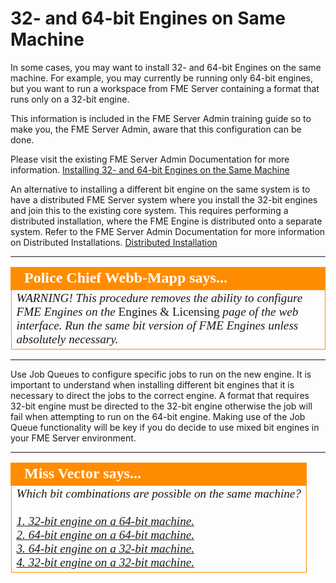 # 32- and 64-bit Engines on Same Machine #

In some cases, you may want to install 32- and 64-bit Engines on the same machine. For example, you may currently be running only 64-bit engines, but you want to run a workspace from FME Server containing a format that runs only on a 32-bit engine.

This information is included in the FME Server Admin training guide so to make you, the FME Server Admin, aware that this configuration can be done.

Please visit the existing FME Server Admin Documentation for more information.  [Installing 32- and 64-bit Engines on the Same Machine](http://docs.safe.com/fme/2018.0/html/FME_Server_Documentation/Content/AdminGuide/Install_32_and_64_Bit_Engines_On_Same_Machine.htm)

An alternative to installing a different bit engine on the same system is to have a distributed FME Server system where you install the 32-bit engines and join this to the existing core system.  This requires performing a distributed installation, where the FME Engine is distributed onto a separate system.  Refer to the FME Server Admin Documentation for more information on Distributed Installations. [Distributed Installation](http://docs.safe.com/fme/2018.0/html/FME_Server_Documentation/Content/AdminGuide/Distributed-Installation.htm)


---

<!--Police Chief Webb-Mapp Says Section-->

<table style="border-spacing: 0px">
<tr>
<td style="vertical-align:middle;background-color:darkorange;border: 2px solid darkorange">
<i class="fa fa-quote-left fa-lg fa-pull-left fa-fw" style="color:white;padding-right: 12px;vertical-align:text-top"></i>
<span style="color:white;font-size:x-large;font-weight: bold;font-family:serif">Police Chief Webb-Mapp says...</span>
</td>
</tr>

<tr>
<td style="border: 1px solid darkorange">
<span style="font-family:serif; font-style:italic; font-size:larger">
WARNING! This procedure removes the ability to configure FME Engines on the </span><span style="font-family:serif; font-style:bold; font-size:larger"> Engines & Licensing </span><span style="font-family:serif; font-style:italic; font-size:larger"> page of the web interface. Run the same bit version of FME Engines unless absolutely necessary.
</span>
</td>
</tr>
</table>

---

Use Job Queues to configure specific jobs to run on the new engine.  It is important to understand when installing different bit engines that it is necessary to direct the jobs to the correct engine.  A format that requires 32-bit engine must be directed to the 32-bit engine otherwise the job will fail when attempting to run on the 64-bit engine.  Making use of the Job Queue functionality will be key if you do decide to use mixed bit engines in your FME Server environment.

---

<!--Miss Vector Says Section-->

<table style="border-spacing: 0px">
<tr>
<td style="vertical-align:middle;background-color:darkorange;border: 2px solid darkorange">
<i class="fa fa-quote-left fa-lg fa-pull-left fa-fw" style="color:white;padding-right: 12px;vertical-align:text-top"></i>
<span style="color:white;font-size:x-large;font-weight: bold;font-family:serif">Miss Vector says...</span>
</td>
</tr>
<tr>
<td style="border: 1px solid darkorange">
<span style="font-family:serif; font-style:italic; font-size:larger">
Which bit combinations are possible on the same machine?
<br><br><a href="http://52.73.3.37/fmedatastreaming/Manual/QAResponse2017.fmw?chapter=28&question=1&answer=1&DestDataset_TEXTLINE=C%3A%5CFMEOutput%5CQAResponse.html">1. 32-bit engine on a 64-bit machine.
<br><a href="http://52.73.3.37/fmedatastreaming/Manual/QAResponse2017.fmw?chapter=28&question=1&answer=2&DestDataset_TEXTLINE=C%3A%5CFMEOutput%5CQAResponse.html">2. 64-bit engine on a 64-bit machine.
<br><a href="http://52.73.3.37/fmedatastreaming/Manual/QAResponse2017.fmw?chapter=28&question=1&answer=3&DestDataset_TEXTLINE=C%3A%5CFMEOutput%5CQAResponse.html">3. 64-bit engine on a 32-bit machine.
<br><a href="http://52.73.3.37/fmedatastreaming/Manual/QAResponse2017.fmw?chapter=28&question=1&answer=4&DestDataset_TEXTLINE=C%3A%5CFMEOutput%5CQAResponse.html">4. 32-bit engine on a 32-bit machine.

</span>
</td>
</tr>
</table>
